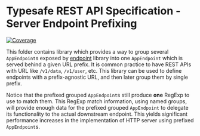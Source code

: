 # Typesafe REST API Specification - Server Endpoint Prefixing

[![Coverage](https://codecov.io/gh/ty-ras/server/branch/main/graph/badge.svg?flag=endpoint-prefix)](https://codecov.io/gh/ty-ras/server)

This folder contains library which provides a way to group several `AppEndpoint`s exposed by [endpoint](../endpoint) library into one `AppEndpoint` which is served behind a given URL prefix.
It is common practice to have REST APIs with URL like `/v1/data`, `/v1/user`, etc.
This library can be used to define endpoints with a prefix-agnostic URL, and then later group them by single prefix.

Notice that the prefixed grouped `AppEndpoint`s still produce **one** RegExp to use to match them.
This RegExp match information, using named groups, will provide enough data for the prefixed grouped `AppEndpoint` to delegate its functionality to the actual downstream endpoint.
This yields significant performance increases in the implementation of HTTP server using prefixed `AppEndpoint`s.
